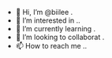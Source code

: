 - 👋 Hi, I’m @biilee .
- 👀 I’m interested in ..
- 🌱 I’m currently learning .
- 💞️ I’m looking to collaborat .
- 📫 How to reach me ..

<!---
biilee/biilee is a ✨ special ✨ repository because its `README.md` (this file) appears on your GitHub profile.
You can click the Preview link to take a look at your changes.
--->
